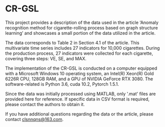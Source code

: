 # CR-GSL
This project provides a description of the data used in the article ‘Anomaly recognition method for cigarette-rolling process based on graph structure learning’ and showcases a small portion of the data utilized in the article.

The data corresponds to Table 2 in Section 4.1 of the article. This multivariate time series includes 27 indicators for 10,000 cigarettes. During the production process, 27 indicators were collected for each cigarette, covering three steps: VE, SE, and MAX.

The implementation of the CR-GSL is conducted on a computer equipped with a Microsoft Windows 10 operating system, an Intel(R) Xeon(R) Gold 6226R CPU, 128GB RAM, and a GPU of NVIDIA GeForce RTX 3080. The software-related is Python 3.6, cuda 10.2, Pytorch 1.5.1.


Since the data was initially processed using MATLAB, only '.mat' files are provided here for reference. If specific data in CSV format is required, please contact the authors to obtain it.


If you have additional questions regarding the data or the article, please contact clsnnqns@163.com.
